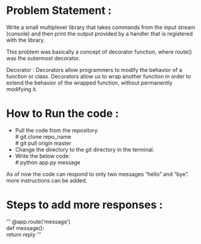 <h1>Problem Statement :</h1> 
Write a small multiplexer library that takes commands from the input stream (console) and then print the output provided by a handler that is registered with the library.

This problem was basically a concept of decorator function, where route() was the outermost decorator.

Decorator :
Decorators allow programmers to modify the behavior of a function or class. Decorators allow us to wrap another function in order to extend the behavior of the wrapped function, without permanently modifying it.

<h1>How to Run the code :</h1>
<ul>
<li>Pull the code from the repository.</li>
    # git clone repo_name</br>
    # git pull origin master
<li>Change the directory to the git directory in the terminal.</li>
<li>Write the below code:</li>
    # python app.py message
</ul>

As of now the code can respond to only two messages “hello” and “bye”.
more instructions can be added.

<h1>Steps to add more responses :</h1>

‘’’
  @app.route(‘message’)</br>
   def message():</br>
    return reply
‘’’
